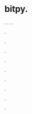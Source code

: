 # bitpy.
.
.
.
.












.






















































.
























.



























.

















































































.































































.































































































.















.








.
